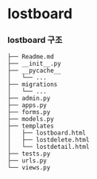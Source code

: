 lostboard
=========
  
  
### lostboard 구조
  
    ├── Readme.md
    ├── __init__.py
    ├── __pycache__
    │   └── ...
    ├── migrations
    │   └── ...
    ├── admin.py
    ├── apps.py
    ├── forms.py
    ├── models.py
    ├── templates
    │   ├── lostboard.html
    │   ├── lostdelete.html
    │   └── lostdetail.html
    ├── tests.py
    ├── urls.py
    └── views.py
